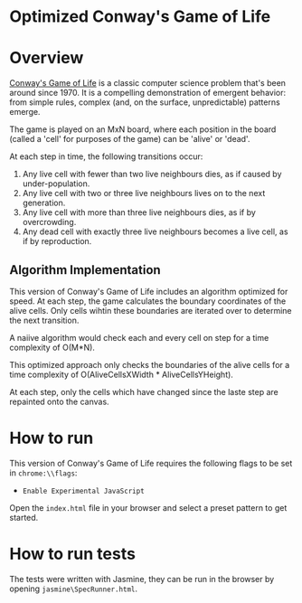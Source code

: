 Optimized Conway's Game of Life
===============================

# Overview
[Conway's Game of Life](http://en.wikipedia.org/wiki/Conway's_Game_of_Life) is a classic computer science problem that's been around since 1970. It is a compelling demonstration of emergent behavior: from simple rules, complex (and, on the surface, unpredictable) patterns emerge.

The game is played on an MxN board, where each position in the board (called a 'cell' for purposes of the game) can be 'alive' or 'dead'.

At each step in time, the following transitions occur:

1. Any live cell with fewer than two live neighbours dies, as if caused by under-population.
2. Any live cell with two or three live neighbours lives on to the next generation.
3. Any live cell with more than three live neighbours dies, as if by overcrowding.
4. Any dead cell with exactly three live neighbours becomes a live cell, as if by reproduction.

## Algorithm Implementation
This version of Conway's Game of Life includes an algorithm optimized for speed. At each step, the game calculates the boundary coordinates of the alive cells. Only cells wihtin these boundaries are iterated over to determine the next transition. 

A naiive algorithm would check each and every cell on step for a time complexity of O(M*N).

This optimized approach only checks the boundaries of the alive cells for a time complexity of O(AliveCellsXWidth * AliveCellsYHeight).

At each step, only the cells which have changed since the laste step are repainted onto the canvas.  

# How to run
This version of Conway's Game of Life requires the following flags to be set in `chrome:\\flags`:
* `Enable Experimental JavaScript`

Open the `index.html` file in your browser and select a preset pattern to get started.

# How to run tests
The tests were written with Jasmine, they can be run in the browser by opening `jasmine\SpecRunner.html`.